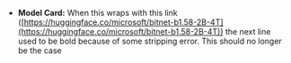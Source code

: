 *   **Model Card:**  When this wraps with this link ([https://huggingface.co/microsoft/bitnet-b1.58-2B-4T](https://huggingface.co/microsoft/bitnet-b1.58-2B-4T)) the next line used to be bold because of some stripping error. This should no longer be the case
